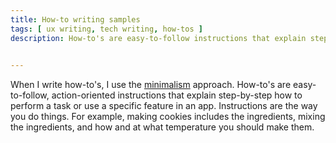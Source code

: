 ```yaml
---
title: How-to writing samples
tags: [ ux writing, tech writing, how-tos ]
description: How-to's are easy-to-follow instructions that explain step-by-step how to perform a task or use a specific feature in an app. Instructions are the way you do things, for example, making cookies includes the ingredients, how to mix the ingredients, and how and at what temperature you should make them. 

 
---
```


When I write how-to's, I use the [minimalism](https://www.technicallywriteit.com/the-art-of-saying-less-minimalism/) approach. How-to's are easy-to-follow, action-oriented instructions that explain step-by-step how to perform a task or use a specific feature in an app. Instructions are the way you do things. For example, making cookies includes the ingredients, mixing the ingredients, and how and at what temperature you should make them. 

